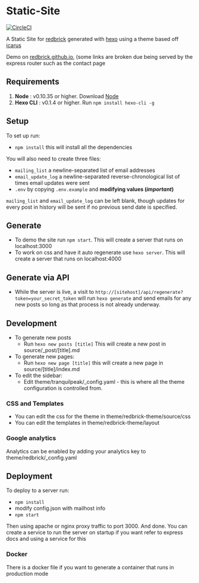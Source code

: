 # Static-Site
[![CircleCI](https://circleci.com/gh/redbrick/static-site.svg?style=svg)](https://circleci.com/gh/redbrick/static-site)

A Static Site for [redbrick](http://redbrick.dcu.ie) generated with [hexo](hexo.io) using a theme
based off [icarus](https://github.com/redbrick/hexo-theme-icarus)

Demo on [redbrick.github.io](http://redbrick.github.io), (some links are broken due being served by the express router such as the contact page

## Requirements

1. **Node** : v0.10.35 or higher. Download [Node](https://nodejs.org/download/)
2. **Hexo CLI** : v0.1.4 or higher. Run `npm install hexo-cli -g`

## Setup

To set up run:
  - `npm install` this will install all the dependencies

You will also need to create three files:
  - `mailing_list` a newline-separated list of email addresses
  - `email_update_log` a newline-separated reverse-chronological list of times email updates were sent
  - `.env` by copying `.env.example` and **modifying values (*important*)**

`mailing_list` and `email_update_log` can be left blank, though updates for every post in history will be sent if no previous send date is specified.

## Generate
- To demo the site run `npm start`. This will create a server that runs on localhost:3000
- To work on css and have it auto regenerate use `hexo server`. This will create a server that runs on localhost:4000

## Generate via API
- While the server is live, a visit to `http://[sitehost]/api/regenerate?token=your_secret_token` will run `hexo generate` and send emails for any new posts so long as that process is not already underway.

## Development
- To generate new posts
  - Run `hexo new posts [title]` This will create a new post in source/_post/[title].md
- To generate new pages:
  - Run `hexo new page [title]` this will create a new page in source/[title]/index.md
- To edit the sidebar:
  - Edit theme/tranquilpeak/_config.yaml - this is where all the theme configuration is controlled from.

### CSS and Templates
- You can edit the css for the theme in theme/redbrick-theme/source/css
- You can edit the templates in theme/redbrick-theme/layout

### Google analytics
Analytics can be enabled by adding your analytics key to theme/redbrick/_config.yaml

## Deployment
To deploy to a server run:
  - `npm install`
  - modify config.json with mailhost info
  - `npm start`

Then using apache or nginx proxy traffic to port 3000. 
And done. 
You can create a service to run the server on startup if you want refer to express docs and using a service for this

### Docker
There is a docker file if you want to generate a container that runs in production mode
